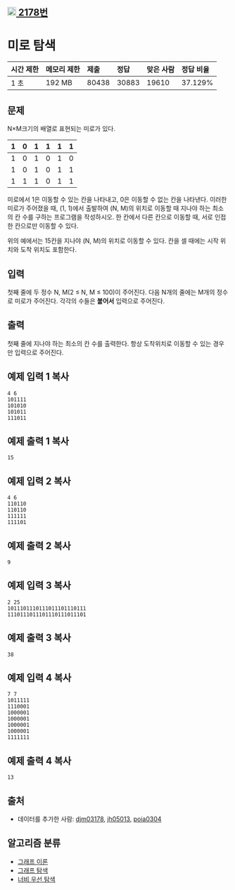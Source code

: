 ## [<img src="https://d2gd6pc034wcta.cloudfront.net/tier/10.svg" width=20> 2178번](https://www.acmicpc.net/problem/2178)

# 미로 탐색

| 시간 제한 | 메모리 제한 | 제출  | 정답  | 맞은 사람 | 정답 비율 |
| :-------- | :---------- | :---- | :---- | :-------- | :-------- |
| 1 초      | 192 MB      | 80438 | 30883 | 19610     | 37.129%   |

## 문제

N×M크기의 배열로 표현되는 미로가 있다.

| 1    | 0    | 1    | 1    | 1    | 1    |
| ---- | ---- | ---- | ---- | ---- | ---- |
| 1    | 0    | 1    | 0    | 1    | 0    |
| 1    | 0    | 1    | 0    | 1    | 1    |
| 1    | 1    | 1    | 0    | 1    | 1    |

미로에서 1은 이동할 수 있는 칸을 나타내고, 0은 이동할 수 없는 칸을 나타낸다. 이러한 미로가 주어졌을 때, (1, 1)에서 출발하여 (N, M)의 위치로 이동할 때 지나야 하는 최소의 칸 수를 구하는 프로그램을 작성하시오. 한 칸에서 다른 칸으로 이동할 때, 서로 인접한 칸으로만 이동할 수 있다.

위의 예에서는 15칸을 지나야 (N, M)의 위치로 이동할 수 있다. 칸을 셀 때에는 시작 위치와 도착 위치도 포함한다.

## 입력

첫째 줄에 두 정수 N, M(2 ≤ N, M ≤ 100)이 주어진다. 다음 N개의 줄에는 M개의 정수로 미로가 주어진다. 각각의 수들은 **붙어서** 입력으로 주어진다.

## 출력

첫째 줄에 지나야 하는 최소의 칸 수를 출력한다. 항상 도착위치로 이동할 수 있는 경우만 입력으로 주어진다.

## 예제 입력 1 복사

```
4 6
101111
101010
101011
111011
```

## 예제 출력 1 복사

```
15
```

## 예제 입력 2 복사

```
4 6
110110
110110
111111
111101
```

## 예제 출력 2 복사

```
9
```

## 예제 입력 3 복사

```
2 25
1011101110111011101110111
1110111011101110111011101
```

## 예제 출력 3 복사

```
38
```

## 예제 입력 4 복사

```
7 7
1011111
1110001
1000001
1000001
1000001
1000001
1111111
```

## 예제 출력 4 복사

```
13
```

## 출처

- 데이터를 추가한 사람: [djm03178](https://www.acmicpc.net/user/djm03178), [jh05013](https://www.acmicpc.net/user/jh05013), [poia0304](https://www.acmicpc.net/user/poia0304)

## 알고리즘 분류

- [그래프 이론](https://www.acmicpc.net/problem/tag/7)
- [그래프 탐색](https://www.acmicpc.net/problem/tag/11)
- [너비 우선 탐색](https://www.acmicpc.net/problem/tag/126)
